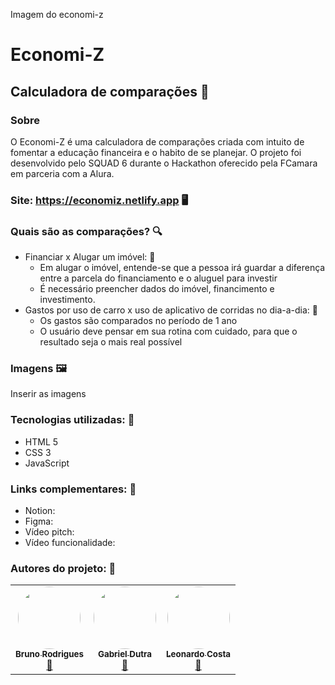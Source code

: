Imagem do economi-z

# Economi-Z
## Calculadora de comparações 💸

### Sobre

O Economi-Z é uma calculadora de comparações criada com intuito de fomentar a educação financeira e o habito de se planejar.
O projeto foi desenvolvido pelo SQUAD 6 durante o Hackathon oferecido pela FCamara em parceria com a Alura.
### Site: https://economiz.netlify.app 🖥️

### Quais são as comparações? 🔍
- Financiar x Alugar um imóvel: 🏡
  - Em alugar o imóvel, entende-se que a pessoa irá guardar a diferença entre a parcela do financiamento e o aluguel para investir
  - É necessário preencher dados do imóvel, financimento e investimento.
- Gastos por uso de carro x uso de aplicativo de corridas no dia-a-dia: 🚕
  - Os gastos são comparados no período de 1 ano
  - O usuário deve pensar em sua rotina com cuidado, para que o resultado seja o mais real possível

### Imagens 🖼️
Inserir as imagens

### Tecnologias utilizadas: 🧰
- HTML 5
- CSS 3
- JavaScript

### Links complementares: 🔗
- Notion:
- Figma: 
- Vídeo pitch:
- Vídeo funcionalidade:

### Autores do projeto: 🧙
<table>
  <tr>
    <td align="center"><a href="https://github.com/BrunoKamui"><img style="border-radius: 50%;" src="https://unavatar.now.sh/github/BrunoKamui" width="100px;" alt=""/><br /><sub><b>Bruno Rodrigues</b></sub></a><br /><a href="https://github.com/BrunoKamui" title="Bruno">🚀</a></td>
    <td align="center"><a href="https://github.com/gfhdutra"><img style="border-radius: 50%;" src="https://unavatar.now.sh/github/gfhdutra" width="100px;" alt=""/><br /><sub><b>Gabriel Dutra</b></sub></a><br /><a href="https://github.com/gfhdutra" title="Gabriel">🚀</a></td>
    <td align="center"><a href="https://github.com/LeonardoCostaG"><img style="border-radius: 50%;" src="https://unavatar.now.sh/github/LeonardoCostaG" width="100px;" alt=""/><br /><sub><b>Leonardo Costa</b></sub></a><br /><a href="https://github.com/LeonardoCostaG" title="Leo">🚀</a></td>
 </table>
